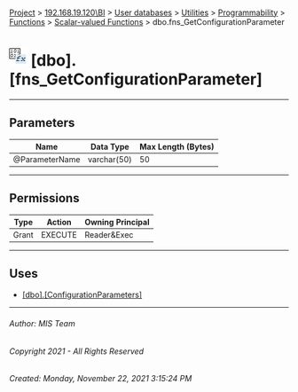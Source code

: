 #### 

[Project](../../../../../../index.md) > [192.168.19.120\\BI](../../../../../index.md) > [User databases](../../../../index.md) > [Utilities](../../../index.md) > [Programmability](../../index.md) > [Functions](../index.md) > [Scalar-valued Functions](Scalar-valued_Functions.md) > dbo.fns_GetConfigurationParameter

# ![Scalar-valued Functions](../../../../../../Images/Function_Scalar32.png) [dbo].[fns_GetConfigurationParameter]

---

## <a name="#parameters"></a>Parameters

| Name | Data Type | Max Length (Bytes) |
|---|---|---|
| @ParameterName | varchar(50) | 50 |


---

## <a name="#permissions"></a>Permissions

| Type | Action | Owning Principal |
|---|---|---|
| Grant | EXECUTE | Reader&Exec |


---

## <a name="#uses"></a>Uses

* [[dbo].[ConfigurationParameters]](../../../Tables/ConfigurationParameters.md)


---

###### Author:  MIS Team

###### Copyright 2021 - All Rights Reserved

###### Created: Monday, November 22, 2021 3:15:24 PM

